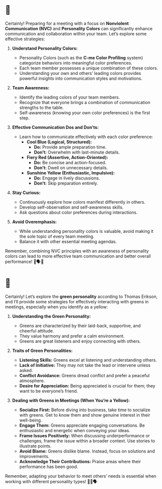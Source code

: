 # 🌿

Certainly! Preparing for a meeting with a focus on **Nonviolent Communication (NVC)** and **Personality Colors** can significantly enhance communication and collaboration within your team. Let’s explore some effective strategies:

1. **Understand Personality Colors:**
    
    - Personality Colors (such as the **C-me Color Profiling** system) categorize behaviors into meaningful color preferences.
    - Each team member possesses a unique combination of these colors.
    - Understanding your own and others’ leading colors provides powerful insights into communication styles and motivations.
2. **Team Awareness:**
    
    - Identify the leading colors of your team members.
    - Recognize that everyone brings a combination of communication strengths to the table.
    - Self-awareness (knowing your own color preferences) is the first step.
3. **Effective Communication Dos and Don’ts:**
    
    - Learn how to communicate effectively with each color preference:
        - **Cool Blue (Logical, Structured):**
            - **Do:** Provide ample preparation time.
            - **Don’t:** Overwhelm with last-minute details.
        - **Fiery Red (Assertive, Action-Oriented):**
            - **Do:** Be concise and action-focused.
            - **Don’t:** Dwell on unnecessary details.
        - **Sunshine Yellow (Enthusiastic, Impulsive):**
            - **Do:** Engage in lively discussions.
            - **Don’t:** Skip preparation entirely.
4. **Stay Curious:**
    
    - Continuously explore how colors manifest differently in others.
    - Develop self-observation and self-awareness skills.
    - Ask questions about color preferences during interactions.
5. **Avoid Overemphasis:**
    
    - While understanding personality colors is valuable, avoid making it the sole topic of every team meeting.
    - Balance it with other essential meeting agendas.

Remember, combining NVC principles with an awareness of personality colors can lead to more effective team communication and better overall performance! 🌈🗣️🚀
# 🌿
Certainly! Let’s explore the **green personality** according to Thomas Erikson, and I’ll provide some strategies for effectively interacting with greens in meetings, especially when you identify as a yellow:

1. **Understanding the Green Personality:**
    
    - Greens are characterized by their laid-back, supportive, and cheerful attitude.
    - They value harmony and prefer a calm environment.
    - Greens are great listeners and enjoy connecting with others.
2. **Traits of Green Personalities:**
    
    - **Listening Skills:** Greens excel at listening and understanding others.
    - **Lack of Initiative:** They may not take the lead or intervene unless asked.
    - **Conflict Avoidance:** Greens dread conflict and prefer a peaceful atmosphere.
    - **Desire for Appreciation:** Being appreciated is crucial for them; they want to be everyone’s friend.
3. **Dealing with Greens in Meetings (When You’re a Yellow):**
    
    - **Socialize First:** Before diving into business, take time to socialize with greens. Get to know them and show genuine interest in their well-being.
    - **Engage Them:** Greens appreciate engaging conversations. Be enthusiastic and energetic when conveying your ideas.
    - **Frame Issues Positively:** When discussing underperformance or challenges, frame the issue within a broader context. Use stories to illustrate points.
    - **Avoid Blame:** Greens dislike blame. Instead, focus on solutions and improvements.
    - **Acknowledge Their Contributions:** Praise areas where their performance has been good.

Remember, adapting your behavior to meet others’ needs is essential when working with different personality types! 🌿🌟🗣️